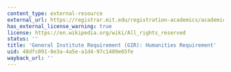 ```yaml
---
content_type: external-resource
external_url: https://registrar.mit.edu/registration-academics/academic-requirements/hass-requirement
has_external_license_warning: true
license: https://en.wikipedia.org/wiki/All_rights_reserved
status: ''
title: 'General Institute Requirement (GIR): Humanities Requirement'
uid: 48dfc091-0e3a-4a5e-a1d4-97c1409e65fe
wayback_url: ''
---
```

